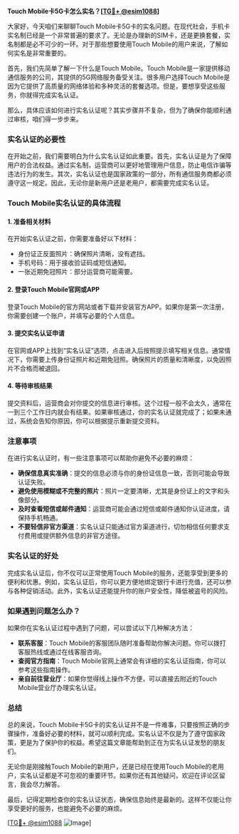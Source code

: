 **Touch Mobile卡5G卡怎么实名？[[TG💪+ @esim1088](https://t.me/s/esim1088)]**

大家好，今天咱们来聊聊Touch Mobile卡5G卡的实名问题。在现代社会，手机卡实名制已经是一个非常普遍的要求了。无论是办理新的SIM卡，还是更换套餐，实名制都是必不可少的一环。对于那些想要使用Touch Mobile的用户来说，了解如何实名是非常重要的。

首先，我们先简单了解一下什么是Touch Mobile。Touch Mobile是一家提供移动通信服务的公司，其提供的5G网络服务备受关注。很多用户选择Touch Mobile是因为它提供了高质量的网络体验和多种灵活的套餐选项。但是，要想享受这些服务，你就得完成实名认证。

那么，具体应该如何进行实名认证呢？其实步骤并不复杂，但为了确保你能顺利通过审核，咱们得一步步来。

### 实名认证的必要性

在开始之前，我们需要明白为什么实名认证如此重要。首先，实名认证是为了保障用户的合法权益。通过实名制，运营商可以更好地管理用户信息，防止电信诈骗等违法行为的发生。其次，实名认证也是国家政策的一部分，所有通信服务商都必须遵守这一规定。因此，无论你是新用户还是老用户，都需要完成实名认证。

### Touch Mobile实名认证的具体流程

#### 1. 准备相关材料

在开始实名认证之前，你需要准备好以下材料：

- 身份证正反面照片：确保照片清晰，没有遮挡。
- 手机号码：用于接收验证码或短信通知。
- 一张近期免冠照片：部分运营商可能需要。

#### 2. 登录Touch Mobile官网或APP

登录Touch Mobile的官方网站或者下载并安装官方APP。如果你是第一次注册，你需要创建一个账户，并填写必要的个人信息。

#### 3. 提交实名认证申请

在官网或APP上找到“实名认证”选项，点击进入后按照提示填写相关信息。通常情况下，你需要上传身份证照片和近期免冠照。确保照片的质量和清晰度，以免因照片不合格而被退回。

#### 4. 等待审核结果

提交资料后，运营商会对你提交的信息进行审核。这个过程一般不会太久，通常在一到三个工作日内就会有结果。如果审核通过，你的实名认证就完成了；如果未通过，系统会告知你原因，你可以根据提示重新提交资料。

### 注意事项

在进行实名认证时，有一些注意事项可以帮助你避免不必要的麻烦：

- **确保信息真实准确**：提交的信息必须与你的身份证信息一致，否则可能会导致认证失败。
- **避免使用模糊或不完整的照片**：照片一定要清晰，尤其是身份证上的文字和头像部分。
- **及时查看短信或邮件通知**：运营商可能会通过短信或邮件通知你认证进度，请保持手机畅通。
- **不要轻信非官方渠道**：实名认证只能通过官方渠道进行，切勿相信任何要求支付费用或提供额外信息的非官方途径。

### 实名认证的好处

完成实名认证后，你不仅可以正常使用Touch Mobile的服务，还能享受到更多的便利和优惠。例如，实名认证后，你可以更方便地绑定银行卡进行充值，还可以参与各种促销活动。此外，实名认证还能提升你的账户安全性，降低被盗号的风险。

### 如果遇到问题怎么办？

如果你在实名认证过程中遇到了问题，可以尝试以下几种解决方法：

- **联系客服**：Touch Mobile的客服团队随时准备帮助你解决问题。你可以拨打客服热线或通过在线客服咨询。
- **查阅官方指南**：Touch Mobile官网上通常会有详细的实名认证指南，你可以参考这些指南操作。
- **亲自前往营业厅**：如果你觉得线上操作不方便，可以直接去附近的Touch Mobile营业厅办理实名认证。

### 总结

总的来说，Touch Mobile卡5G卡的实名认证并不是一件难事，只要按照正确的步骤操作，准备好必要的材料，就可以顺利完成。实名认证不仅是为了遵守国家政策，更是为了保护你的权益。希望这篇文章能帮助到正在为实名认证发愁的朋友们。

无论你是刚接触Touch Mobile的新用户，还是已经在使用Touch Mobile的老用户，实名认证都是不可忽视的重要环节。如果你还有其他疑问，欢迎在评论区留言，我会尽力解答。

最后，记得定期检查你的实名认证状态，确保信息始终是最新的。这样不仅能让你享受更好的服务，也能避免不必要的麻烦。

[[TG💪+ @esim1088](https://t.me/s/esim1088) ![Image](https://i.postimg.cc/4NQfJmqS/Snipaste-2025-05-13-00-14-12.png)]